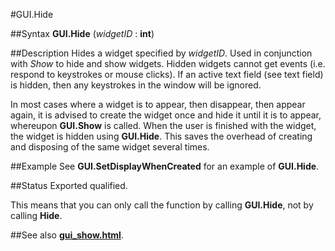 
#GUI.Hide

##Syntax
**GUI.Hide** (_widgetID_ : **int**)


##Description
Hides a widget specified by _widgetID_. Used in conjunction with _Show_ to hide and show widgets. Hidden widgets cannot get events (i.e. respond to keystrokes or mouse clicks). If an active text field (see text field) is hidden, then any keystrokes in the window will be ignored.

In most cases where a widget is to appear, then disappear, then appear again, it is advised to create the widget once and hide it until it is to appear, whereupon **GUI.Show** is called. When the user is finished with the widget, the widget is hidden using **GUI.Hide**. This saves the overhead of creating and disposing of the same widget several times.


##Example
See **GUI.SetDisplayWhenCreated** for an example of **GUI.Hide**.


##Status
Exported qualified.

This means that you can only call the function by calling **GUI.Hide**, not by calling **Hide**.


##See also
**[gui_show.html](GUI.Show)**.

